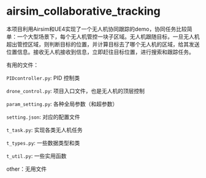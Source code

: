 # airsim_collaborative_tracking

本项目利用Airsim和UE4实现了一个无人机协同跟踪的demo，协同任务比较简单：一个大型场景下，每个无人机管控一块子区域。无人机跟随目标，一旦无人机超出管控区域，则判断目标的位置，并计算目标去了哪个无人机的区域，给其发送位置信息。接收无人机接收到信息，立即赶往目标位置，进行搜索和跟踪任务。

有用的文件：

`PIDcontroller.py`: PID 控制类

`drone_control.py`: 项目入口文件，也是无人机的顶层控制

`param_setting.py`: 各种全局参数（和超参数）

`setting.json`: 对应的配置文件

`t_task.py`: 实现各类无人机任务

`t_types.py`: 一些数据类型和类

`t_util.py`: 一些实用函数


other：无用文件
